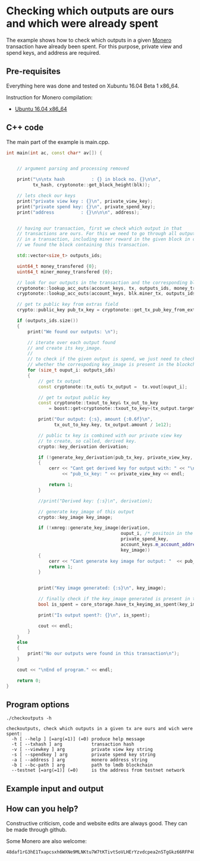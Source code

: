 # Checking which outputs are ours and which were already spent
The example shows how to check which outputs in a given [Monero](https://getmonero.org/)
transaction have already been spent. For this purpose, private view and spend keys,
and address are required.


## Pre-requisites

Everything here was done and tested on Xubuntu 16.04 Beta 1 x86_64.

Instruction for Monero compilation:
 - [Ubuntu 16.04 x86_64](https://github.com/moneroexamples/compile-monero-09-on-xubuntu-16-04-beta-1/)


## C++ code
The main part of the example is main.cpp.

```c++
int main(int ac, const char* av[]) {


    // argument parsing and processing removed 

    print("\n\ntx hash          : {} in block no. {}\n\n",
          tx_hash, cryptonote::get_block_height(blk));

    // lets check our keys
    print("private view key : {}\n", private_view_key);
    print("private spend key: {}\n", private_spend_key);
    print("address          : {}\n\n\n", address);


    // having our transaction, first we check which output in that
    // transactions are ours. For this we need to go through all outputs
    // in a transaction, including miner reward in the given block in case
    // we found the block containing this transaction.

    std::vector<size_t> outputs_ids;

    uint64_t money_transfered {0};
    uint64_t miner_money_transfered {0};

    // look for our outputs in the transaction and the corresponding block reward
    cryptonote::lookup_acc_outs(account_keys, tx, outputs_ids, money_transfered);
    cryptonote::lookup_acc_outs(account_keys, blk.miner_tx, outputs_ids, miner_money_transfered);

    // get tx public key from extras field
    crypto::public_key pub_tx_key = cryptonote::get_tx_pub_key_from_extra(tx);

    if (outputs_ids.size())
    {
        print("We found our outputs: \n");

        // iterate over each output found
        // and create its key_image.
        //
        // to check if the given output is spend, we just need to check
        // whether the correspoding key_image is present in the blockchain
        for (size_t ouput_i: outputs_ids)
        {
            // get tx output
            const cryptonote::tx_out& tx_output =  tx.vout[ouput_i];

            // get tx output public key
            const cryptonote::txout_to_key& tx_out_to_key
                = boost::get<cryptonote::txout_to_key>(tx_output.target);

            print("Our output: {:s}, amount {:0.6f}\n",
                  tx_out_to_key.key, tx_output.amount / 1e12);

            // public tx key is combined with our private view key
            // to create, so called, derived key.
            crypto::key_derivation derivation;

            if (!generate_key_derivation(pub_tx_key, private_view_key, derivation))
            {
                cerr << "Cant get derived key for output with: " << "\n"
                     << "pub_tx_key: " << private_view_key << endl;

                return 1;
            }

            //print("Derived key: {:s}\n", derivation);

            // generate key_image of this output
            crypto::key_image key_image;

            if (!xmreg::generate_key_image(derivation,
                                           ouput_i, /* positoin in the tx */
                                           private_spend_key,
                                           account_keys.m_account_address.m_spend_public_key,
                                           key_image))
            {
                cerr << "Cant generate key image for output: "  << pub_tx_key << endl;
                return 1;
            }


            print("Key image generated: {:s}\n", key_image);

            // finally check if the key_image generated is present in the blockchain
            bool is_spent = core_storage.have_tx_keyimg_as_spent(key_image);

            print("Is output spent?: {}\n", is_spent);

            cout << endl;
        }
    }
    else
    {
        print("No our outputs were found in this transaction\n");
    }

    cout << "\nEnd of program." << endl;

    return 0;
}
```

## Program options

```
./checkoutputs -h

checkoutputs, check which outputs in a given tx are ours and wich were spent:
  -h [ --help ] [=arg(=1)] (=0) produce help message
  -t [ --txhash ] arg           transaction hash
  -v [ --viewkey ] arg          private view key string
  -s [ --spendkey ] arg         private spend key string
  -a [ --address ] arg          monero address string
  -b [ --bc-path ] arg          path to lmdb blockchain
  --testnet [=arg(=1)] (=0)     is the address from testnet network
```

## Example input and output





## How can you help?

Constructive criticism, code and website edits are always good. They can be made through github.

Some Monero are also welcome:
```
48daf1rG3hE1Txapcsxh6WXNe9MLNKtu7W7tKTivtSoVLHErYzvdcpea2nSTgGkz66RFP4GKVAsTV14v6G3oddBTHfxP6tU
```

